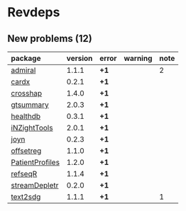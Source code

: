 # Revdeps

## New problems (12)

|package         |version |error  |warning |note |
|:---------------|:-------|:------|:-------|:----|
|[admiral](problems.md#admiral)|1.1.1   |__+1__ |        |2    |
|[cardx](problems.md#cardx)|0.2.1   |__+1__ |        |     |
|[crosshap](problems.md#crosshap)|1.4.0   |__+1__ |        |     |
|[gtsummary](problems.md#gtsummary)|2.0.3   |__+1__ |        |     |
|[healthdb](problems.md#healthdb)|0.3.1   |__+1__ |        |     |
|[iNZightTools](problems.md#inzighttools)|2.0.1   |__+1__ |        |     |
|[joyn](problems.md#joyn)|0.2.3   |__+1__ |        |     |
|[offsetreg](problems.md#offsetreg)|1.1.0   |__+1__ |        |     |
|[PatientProfiles](problems.md#patientprofiles)|1.2.0   |__+1__ |        |     |
|[refseqR](problems.md#refseqr)|1.1.4   |__+1__ |        |     |
|[streamDepletr](problems.md#streamdepletr)|0.2.0   |__+1__ |        |     |
|[text2sdg](problems.md#text2sdg)|1.1.1   |__+1__ |        |1    |

